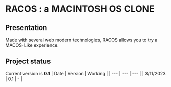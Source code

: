 # RACOS : a MACINTOSH OS CLONE
## Presentation
Made with several web modern technologies, RACOS allows you to try a MACOS-Like experience. 
## Project status
Current version is **0.1**
| Date | Version | Working |
| --- | --- | --- |
| 3/11/2023 | 0.1 | - |